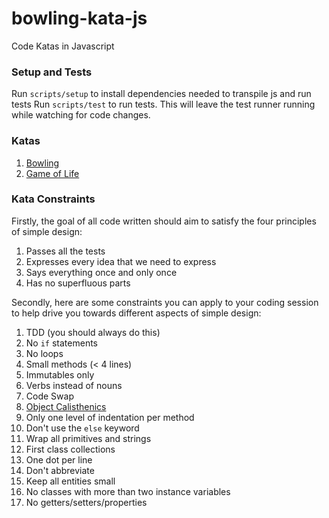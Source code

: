 # bowling-kata-js
Code Katas in Javascript

### Setup and Tests
Run `scripts/setup` to install dependencies needed to transpile js and run tests
Run `scripts/test` to run tests. This will leave the test runner running while watching for code changes.

### Katas
1. [Bowling](katas/BOWLING.md)
2. [Game of Life](katas/GAMEOFLIFE.md)

### Kata Constraints
Firstly, the goal of all code written should aim to satisfy the four principles of simple design:

1. Passes all the tests
2. Expresses every idea that we need to express
3. Says everything once and only once
4. Has no superfluous parts

Secondly, here are some constraints you can apply to your coding session to help drive you towards different aspects of simple design:

1. TDD (you should always do this)
2. No `if` statements
3. No loops
4. Small methods (< 4 lines)
6. Immutables only
7. Verbs instead of nouns
8. Code Swap
9. [Object Calisthenics](http://williamdurand.fr/2013/06/03/object-calisthenics/)
  1. Only one level of indentation per method
  2. Don't use the `else` keyword
  3. Wrap all primitives and strings
  4. First class collections
  5. One dot per line
  6. Don't abbreviate
  7. Keep all entities small
  8. No classes with more than two instance variables
  9. No getters/setters/properties
